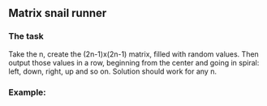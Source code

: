 ## Matrix snail runner

### The task

Take the n, create the (2n-1)x(2n-1) matrix, filled with random values. 
Then output those values in a row, beginning from the center and going in spiral: left, down, right, up and so on. 
Solution should work for any n.

### Example:

